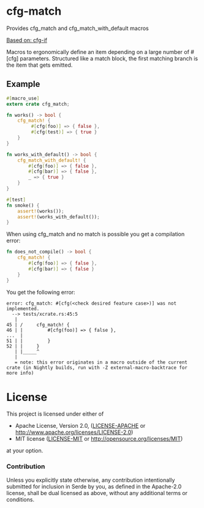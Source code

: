 # cfg-match

Provides cfg_match and cfg_match_with_default macros

[Based on: cfg-if](http://alexcrichton.com/cfg-if)

Macros to ergonomically define an item depending on a large number of #[cfg]
parameters. Structured like a match block, the first matching branch is the
item that gets emitted.

## Example

```rust
#[macro_use]
extern crate cfg_match;

fn works() -> bool {
    cfg_match! {
         #[cfg(foo)] => { false },
         #[cfg(test)] => { true }
    }
}

fn works_with_default() -> bool {
    cfg_match_with_default! {
        #[cfg(foo)] => { false },
        #[cfg(bar)] => { false },
        _ => { true }
    }
}

#[test]
fn smoke() {
    assert!(works());
    assert!(works_with_default());
}

```

When using cfg_match and no match is possible you get a compilation error:

```rust
fn does_not_compile() -> bool {
    cfg_match! {
        #[cfg(foo)] => { false },
        #[cfg(bar)] => { false }
    }
}
```

You get the following error:

```text
error: cfg_match: #[cfg(<check desired feature case>)] was not implemented.
  --> tests/xcrate.rs:45:5
   |
45 | /     cfg_match! {
46 | |         #[cfg(foo)] => { false },
...  |
51 | |         }
52 | |     }
   | |_____^
   |
   = note: this error originates in a macro outside of the current crate (in Nightly builds, run with -Z external-macro-backtrace for more info)
```

# License

This project is licensed under either of

 * Apache License, Version 2.0, ([LICENSE-APACHE](LICENSE-APACHE) or
   http://www.apache.org/licenses/LICENSE-2.0)
 * MIT license ([LICENSE-MIT](LICENSE-MIT) or
   http://opensource.org/licenses/MIT)

at your option.

### Contribution

Unless you explicitly state otherwise, any contribution intentionally submitted
for inclusion in Serde by you, as defined in the Apache-2.0 license, shall be
dual licensed as above, without any additional terms or conditions.
